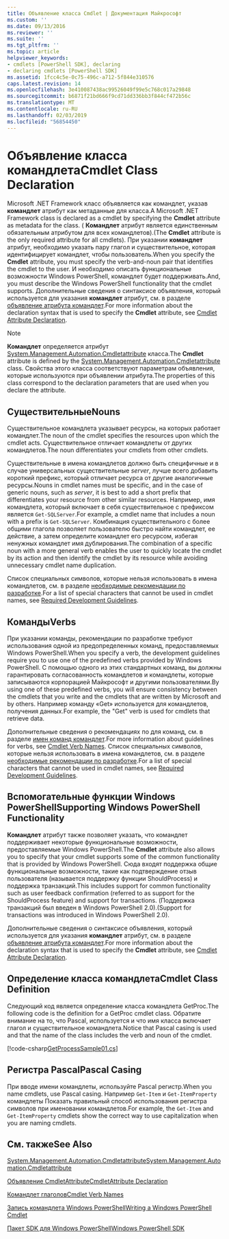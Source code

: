 ```yaml
---
title: Объявление класса Cmdlet | Документация Майкрософт
ms.custom: ''
ms.date: 09/13/2016
ms.reviewer: ''
ms.suite: ''
ms.tgt_pltfrm: ''
ms.topic: article
helpviewer_keywords:
- cmdlets [PowerShell SDK], declaring
- declaring cmdlets [PowerShell SDK]
ms.assetid: 1fcc4c5e-0c75-496c-a712-5f844e310576
caps.latest.revision: 14
ms.openlocfilehash: 3e410087438ac99526049f99e5c768c017a29848
ms.sourcegitcommit: b6871f21bd666f9cd71dd336bb3f844cf472b56c
ms.translationtype: MT
ms.contentlocale: ru-RU
ms.lasthandoff: 02/03/2019
ms.locfileid: "56854450"
---
```

# <a name="cmdlet-class-declaration"></a><span data-ttu-id="12f42-102">Объявление класса командлета</span><span class="sxs-lookup"><span data-stu-id="12f42-102">Cmdlet Class Declaration</span></span>

<span data-ttu-id="12f42-103">Microsoft .NET Framework класс объявляется как командлет, указав **командлет** атрибут как метаданные для класса.</span><span class="sxs-lookup"><span data-stu-id="12f42-103">A Microsoft .NET Framework class is declared as a cmdlet by specifying the **Cmdlet** attribute as metadata for the class.</span></span> <span data-ttu-id="12f42-104">( **Командлет** атрибут является единственным обязательным атрибутом для всех командлетов).</span><span class="sxs-lookup"><span data-stu-id="12f42-104">(The **Cmdlet** attribute is the only required attribute for all cmdlets).</span></span> <span data-ttu-id="12f42-105">При указании **командлет** атрибут, необходимо указать пару глагол и существительное, которая идентифицирует командлет, чтобы пользователь.</span><span class="sxs-lookup"><span data-stu-id="12f42-105">When you specify the **Cmdlet** attribute, you must specify the verb-and-noun pair that identifies the cmdlet to the user.</span></span> <span data-ttu-id="12f42-106">И необходимо описать функциональные возможности Windows PowerShell, командлет будет поддерживать.</span><span class="sxs-lookup"><span data-stu-id="12f42-106">And, you must describe the Windows PowerShell functionality that the cmdlet supports.</span></span> <span data-ttu-id="12f42-107">Дополнительные сведения о синтаксисе объявления, который используется для указания **командлет** атрибут, см. в разделе [объявление атрибута командлет](./cmdlet-attribute-declaration.md).</span><span class="sxs-lookup"><span data-stu-id="12f42-107">For more information about the declaration syntax that is used to specify the **Cmdlet** attribute, see [Cmdlet Attribute Declaration](./cmdlet-attribute-declaration.md).</span></span>

> [!NOTE]
> <span data-ttu-id="12f42-108">**Командлет** определяется атрибут [System.Management.Automation.Cmdletattribute](/dotnet/api/System.Management.Automation.CmdletAttribute) класса.</span><span class="sxs-lookup"><span data-stu-id="12f42-108">The **Cmdlet** attribute is defined by the [System.Management.Automation.Cmdletattribute](/dotnet/api/System.Management.Automation.CmdletAttribute) class.</span></span> <span data-ttu-id="12f42-109">Свойства этого класса соответствуют параметрам объявления, которые используются при объявлении атрибута.</span><span class="sxs-lookup"><span data-stu-id="12f42-109">The properties of this class correspond to the declaration parameters that are used when you declare the attribute.</span></span>

## <a name="nouns"></a><span data-ttu-id="12f42-110">Существительные</span><span class="sxs-lookup"><span data-stu-id="12f42-110">Nouns</span></span>

<span data-ttu-id="12f42-111">Существительное командлета указывает ресурсы, на которых работает командлет.</span><span class="sxs-lookup"><span data-stu-id="12f42-111">The noun of the cmdlet specifies the resources upon which the cmdlet acts.</span></span> <span data-ttu-id="12f42-112">Существительное отличает командлеты от других командлетов.</span><span class="sxs-lookup"><span data-stu-id="12f42-112">The noun differentiates your cmdlets from other cmdlets.</span></span>

<span data-ttu-id="12f42-113">Существительные в имена командлетов должно быть специфичные и в случае универсальных существительные *server*, лучше всего добавить короткий префикс, который отличает ресурса от другие аналогичные ресурсы.</span><span class="sxs-lookup"><span data-stu-id="12f42-113">Nouns in cmdlet names must be specific, and in the case of generic nouns, such as *server*, it is best to add a short prefix that differentiates your resource from other similar resources.</span></span> <span data-ttu-id="12f42-114">Например, имя командлета, который включает в себя существительное с префиксом является `Get-SQLServer`.</span><span class="sxs-lookup"><span data-stu-id="12f42-114">For example, a cmdlet name that includes a noun with a prefix is `Get-SQLServer`.</span></span> <span data-ttu-id="12f42-115">Комбинация существительного с более общими глагола позволяет пользователю быстро найти командлет, ее действие, а затем определите командлет его ресурсом, избегая ненужных командлет имя дублирования.</span><span class="sxs-lookup"><span data-stu-id="12f42-115">The combination of a specific noun with a more general verb enables the user to quickly locate the cmdlet by its action and then identify the cmdlet by its resource while avoiding unnecessary cmdlet name duplication.</span></span>

<span data-ttu-id="12f42-116">Список специальных символов, которые нельзя использовать в имена командлетов, см. в разделе [необходимые рекомендации по разработке](./required-development-guidelines.md).</span><span class="sxs-lookup"><span data-stu-id="12f42-116">For a list of special characters that cannot be used in cmdlet names, see [Required Development Guidelines](./required-development-guidelines.md).</span></span>

## <a name="verbs"></a><span data-ttu-id="12f42-117">Команды</span><span class="sxs-lookup"><span data-stu-id="12f42-117">Verbs</span></span>

<span data-ttu-id="12f42-118">При указании команды, рекомендации по разработке требуют использования одной из предопределенных команд, предоставляемых Windows PowerShell.</span><span class="sxs-lookup"><span data-stu-id="12f42-118">When you specify a verb, the development guidelines require you to use one of the predefined verbs provided by Windows PowerShell.</span></span> <span data-ttu-id="12f42-119">С помощью одного из этих стандартных команд, вы должны гарантировать согласованность командлетов и командлеты, которые записываются корпорацией Майкрософт и другими пользователями.</span><span class="sxs-lookup"><span data-stu-id="12f42-119">By using one of these predefined verbs, you will ensure consistency between the cmdlets that you write and the cmdlets that are written by Microsoft and by others.</span></span> <span data-ttu-id="12f42-120">Например команду «Get» используется для командлетов, получения данных.</span><span class="sxs-lookup"><span data-stu-id="12f42-120">For example, the "Get" verb is used for cmdlets that retrieve data.</span></span>

<span data-ttu-id="12f42-121">Дополнительные сведения о рекомендациях по для команд, см. в разделе [имен команд командлет](./approved-verbs-for-windows-powershell-commands.md).</span><span class="sxs-lookup"><span data-stu-id="12f42-121">For more information about guidelines for verbs, see [Cmdlet Verb Names](./approved-verbs-for-windows-powershell-commands.md).</span></span> <span data-ttu-id="12f42-122">Список специальных символов, которые нельзя использовать в имена командлетов, см. в разделе [необходимые рекомендации по разработке](./required-development-guidelines.md).</span><span class="sxs-lookup"><span data-stu-id="12f42-122">For a list of special characters that cannot be used in cmdlet names, see [Required Development Guidelines](./required-development-guidelines.md).</span></span>

## <a name="supporting-windows-powershell-functionality"></a><span data-ttu-id="12f42-123">Вспомогательные функции Windows PowerShell</span><span class="sxs-lookup"><span data-stu-id="12f42-123">Supporting Windows PowerShell Functionality</span></span>

<span data-ttu-id="12f42-124">**Командлет** атрибут также позволяет указать, что командлет поддерживает некоторые функциональные возможности, предоставляемые Windows PowerShell.</span><span class="sxs-lookup"><span data-stu-id="12f42-124">The **Cmdlet** attribute also allows you to specify that your cmdlet supports some of the common functionality that is provided by Windows PowerShell.</span></span> <span data-ttu-id="12f42-125">Сюда входят поддержка общие функциональные возможности, такие как подтверждение отзыв пользователя (называется поддержку функции ShouldProcess) и поддержка транзакций.</span><span class="sxs-lookup"><span data-stu-id="12f42-125">This includes support for common functionality such as user feedback confirmation (referred to as support for the ShouldProcess feature) and support for transactions.</span></span> <span data-ttu-id="12f42-126">(Поддержка транзакций был введен в Windows PowerShell 2.0).</span><span class="sxs-lookup"><span data-stu-id="12f42-126">(Support for transactions was introduced in Windows PowerShell 2.0).</span></span>

<span data-ttu-id="12f42-127">Дополнительные сведения о синтаксисе объявления, который используется для указания **командлет** атрибут, см. в разделе [объявление атрибута командлет](./cmdlet-attribute-declaration.md).</span><span class="sxs-lookup"><span data-stu-id="12f42-127">For more information about the declaration syntax that is used to specify the **Cmdlet** attribute, see [Cmdlet Attribute Declaration](./cmdlet-attribute-declaration.md).</span></span>

## <a name="cmdlet-class-definition"></a><span data-ttu-id="12f42-128">Определение класса командлета</span><span class="sxs-lookup"><span data-stu-id="12f42-128">Cmdlet Class Definition</span></span>

<span data-ttu-id="12f42-129">Следующий код является определение класса командлета GetProc.</span><span class="sxs-lookup"><span data-stu-id="12f42-129">The following code is the definition for a GetProc cmdlet class.</span></span> <span data-ttu-id="12f42-130">Обратите внимание на то, что Pascal, используется и что имя класса включает глагол и существительное командлета.</span><span class="sxs-lookup"><span data-stu-id="12f42-130">Notice that Pascal casing is used and that the name of the class includes the verb and noun of the cmdlet.</span></span>

[!code-csharp[GetProcessSample01.cs](../../powershell-sdk-samples/SDK-2.0/csharp/GetProcessSample01/GetProcessSample01.cs#L33-L34 "GetProcessSample01.cs")]

## <a name="pascal-casing"></a><span data-ttu-id="12f42-131">Регистра Pascal</span><span class="sxs-lookup"><span data-stu-id="12f42-131">Pascal Casing</span></span>

<span data-ttu-id="12f42-132">При вводе имени командлеты, используйте Pascal регистр.</span><span class="sxs-lookup"><span data-stu-id="12f42-132">When you name cmdlets, use Pascal casing.</span></span> <span data-ttu-id="12f42-133">Например `Get-Item` и `Get-ItemProperty` командлеты Показать правильный способ использования регистра символов при именовании командлетов.</span><span class="sxs-lookup"><span data-stu-id="12f42-133">For example, the `Get-Item` and `Get-ItemProperty` cmdlets show the correct way to use capitalization when you are naming cmdlets.</span></span>

## <a name="see-also"></a><span data-ttu-id="12f42-134">См. также</span><span class="sxs-lookup"><span data-stu-id="12f42-134">See Also</span></span>

[<span data-ttu-id="12f42-135">System.Management.Automation.Cmdletattribute</span><span class="sxs-lookup"><span data-stu-id="12f42-135">System.Management.Automation.Cmdletattribute</span></span>](/dotnet/api/System.Management.Automation.CmdletAttribute)

[<span data-ttu-id="12f42-136">Объявление CmdletAttribute</span><span class="sxs-lookup"><span data-stu-id="12f42-136">CmdletAttribute Declaration</span></span>](./cmdlet-attribute-declaration.md)

[<span data-ttu-id="12f42-137">Командлет глаголов</span><span class="sxs-lookup"><span data-stu-id="12f42-137">Cmdlet Verb Names</span></span>](./approved-verbs-for-windows-powershell-commands.md)

[<span data-ttu-id="12f42-138">Запись командлета Windows PowerShell</span><span class="sxs-lookup"><span data-stu-id="12f42-138">Writing a Windows PowerShell Cmdlet</span></span>](./writing-a-windows-powershell-cmdlet.md)

[<span data-ttu-id="12f42-139">Пакет SDK для Windows PowerShell</span><span class="sxs-lookup"><span data-stu-id="12f42-139">Windows PowerShell SDK</span></span>](../windows-powershell-reference.md)
